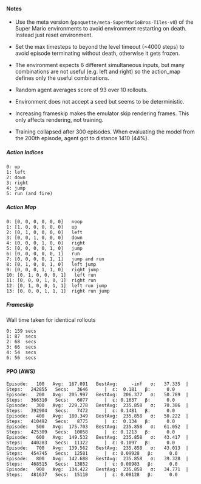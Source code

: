 #### Notes

- Use the meta version (`ppaquette/meta-SuperMarioBros-Tiles-v0`) of the Super Mario environments to avoid environment restarting on death.  Instead just reset environment.
- Set the max timesteps to beyond the level timeout (~4000 steps) to avoid episode terminating without death, otherwise it gets frozen.
- The environment expects 6 different simultaneous inputs, but many combinations are not useful (e.g. left and right) so the action_map defines only the useful combinations.
- Random agent averages score of 93 over 10 rollouts.
- Environment does not accept a seed but seems to be deterministic.
- Increasing frameskip makes the emulator skip rendering frames.  This only affects rendering, not training.

- Training collapsed after 300 episodes.  When evaluating the model from the 200th episode, agent got to distance 1410 (44%).


##### Action Indices
```
0: up
1: left
2: down
3: right
4: jump
5: run (and fire)
```

##### Action Map
```
0: [0, 0, 0, 0, 0, 0]   noop
1: [1, 0, 0, 0, 0, 0]   up
2: [0, 1, 0, 0, 0, 0]   left
3: [0, 0, 1, 0, 0, 0]   down
4: [0, 0, 0, 1, 0, 0]   right
5: [0, 0, 0, 0, 1, 0]   jump
6: [0, 0, 0, 0, 0, 1]   run
7: [0, 0, 0, 0, 1, 1]   jump and run
8: [0, 1, 0, 0, 1, 0]   left jump
9: [0, 0, 0, 1, 1, 0]   right jump
10: [0, 1, 0, 0, 0, 1]   left run
11: [0, 0, 0, 1, 0, 1]  right run
12: [0, 1, 0, 0, 1, 1]  left run jump
13: [0, 0, 0, 1, 1, 1]  right run jump
```

##### Frameskip
Wall time taken for identical rollouts
```
0: 159 secs
1: 87  secs
2: 68  secs
3: 66  secs
4: 54  secs
6: 56  secs
```

#### PPO (AWS)
```
Episode:   100   Avg:  167.091   BestAvg:     -inf   σ:   37.335  |  Steps:   242855   Secs:   3646      |  ε:  0.181   β:      0.0
Episode:   200   Avg:  205.997   BestAvg:  206.377   σ:   50.789  |  Steps:   366310   Secs:   6077      |  ε: 0.1637   β:      0.0
Episode:   300   Avg:  229.278   BestAvg:  235.858   σ:   70.386  |  Steps:   392904   Secs:   7472      |  ε: 0.1481   β:      0.0
Episode:   400   Avg:  180.349   BestAvg:  235.858   σ:   50.222  |  Steps:   410492   Secs:   8775      |  ε:  0.134   β:      0.0
Episode:   500   Avg:  175.703   BestAvg:  235.858   σ:   61.052  |  Steps:   425309   Secs:  10058      |  ε: 0.1213   β:      0.0
Episode:   600   Avg:  149.532   BestAvg:  235.858   σ:   43.417  |  Steps:   440283   Secs:  11322      |  ε: 0.1097   β:      0.0
Episode:   700   Avg:  139.562   BestAvg:  235.858   σ:   43.013  |  Steps:   454745   Secs:  12581      |  ε: 0.09928   β:      0.0
Episode:   800   Avg:  142.688   BestAvg:  235.858   σ:   39.328  |  Steps:   468515   Secs:  13852      |  ε: 0.08983   β:      0.0
Episode:   900   Avg:  134.422   BestAvg:  235.858   σ:   34.771  |  Steps:   481637   Secs:  15110      |  ε: 0.08128   β:      0.0
```
